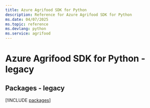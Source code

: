 ```yaml
---
title: Azure Agrifood SDK for Python
description: Reference for Azure Agrifood SDK for Python
ms.date: 04/07/2025
ms.topic: reference
ms.devlang: python
ms.service: agrifood
---
```

# Azure Agrifood SDK for Python - legacy
## Packages - legacy
[!INCLUDE [packages](agrifood-index.md)]